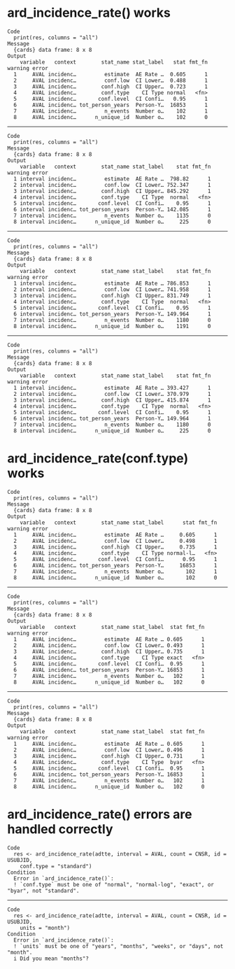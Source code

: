 # ard_incidence_rate() works

    Code
      print(res, columns = "all")
    Message
      {cards} data frame: 8 x 8
    Output
        variable   context        stat_name stat_label   stat fmt_fn warning error
      1     AVAL incidenc…         estimate  AE Rate …  0.605      1              
      2     AVAL incidenc…         conf.low  CI Lower…  0.488      1              
      3     AVAL incidenc…        conf.high  CI Upper…  0.723      1              
      4     AVAL incidenc…        conf.type    CI Type normal   <fn>              
      5     AVAL incidenc…       conf.level  CI Confi…   0.95      1              
      6     AVAL incidenc… tot_person_years  Person-Y…  16853      1              
      7     AVAL incidenc…         n_events  Number o…    102      1              
      8     AVAL incidenc…      n_unique_id  Number o…    102      0              

---

    Code
      print(res, columns = "all")
    Message
      {cards} data frame: 8 x 8
    Output
        variable   context        stat_name stat_label    stat fmt_fn warning error
      1 interval incidenc…         estimate  AE Rate …  798.82      1              
      2 interval incidenc…         conf.low  CI Lower… 752.347      1              
      3 interval incidenc…        conf.high  CI Upper… 845.292      1              
      4 interval incidenc…        conf.type    CI Type  normal   <fn>              
      5 interval incidenc…       conf.level  CI Confi…    0.95      1              
      6 interval incidenc… tot_person_years  Person-Y… 142.085      1              
      7 interval incidenc…         n_events  Number o…    1135      0              
      8 interval incidenc…      n_unique_id  Number o…     225      0              

---

    Code
      print(res, columns = "all")
    Message
      {cards} data frame: 8 x 8
    Output
        variable   context        stat_name stat_label    stat fmt_fn warning error
      1 interval incidenc…         estimate  AE Rate … 786.853      1              
      2 interval incidenc…         conf.low  CI Lower… 741.958      1              
      3 interval incidenc…        conf.high  CI Upper… 831.749      1              
      4 interval incidenc…        conf.type    CI Type  normal   <fn>              
      5 interval incidenc…       conf.level  CI Confi…    0.95      1              
      6 interval incidenc… tot_person_years  Person-Y… 149.964      1              
      7 interval incidenc…         n_events  Number o…    1180      0              
      8 interval incidenc…      n_unique_id  Number o…    1191      0              

---

    Code
      print(res, columns = "all")
    Message
      {cards} data frame: 8 x 8
    Output
        variable   context        stat_name stat_label    stat fmt_fn warning error
      1 interval incidenc…         estimate  AE Rate … 393.427      1              
      2 interval incidenc…         conf.low  CI Lower… 370.979      1              
      3 interval incidenc…        conf.high  CI Upper… 415.874      1              
      4 interval incidenc…        conf.type    CI Type  normal   <fn>              
      5 interval incidenc…       conf.level  CI Confi…    0.95      1              
      6 interval incidenc… tot_person_years  Person-Y… 149.964      1              
      7 interval incidenc…         n_events  Number o…    1180      0              
      8 interval incidenc…      n_unique_id  Number o…     225      0              

# ard_incidence_rate(conf.type) works

    Code
      print(res, columns = "all")
    Message
      {cards} data frame: 8 x 8
    Output
        variable   context        stat_name stat_label      stat fmt_fn warning error
      1     AVAL incidenc…         estimate  AE Rate …     0.605      1              
      2     AVAL incidenc…         conf.low  CI Lower…     0.498      1              
      3     AVAL incidenc…        conf.high  CI Upper…     0.735      1              
      4     AVAL incidenc…        conf.type    CI Type normal-l…   <fn>              
      5     AVAL incidenc…       conf.level  CI Confi…      0.95      1              
      6     AVAL incidenc… tot_person_years  Person-Y…     16853      1              
      7     AVAL incidenc…         n_events  Number o…       102      1              
      8     AVAL incidenc…      n_unique_id  Number o…       102      0              

---

    Code
      print(res, columns = "all")
    Message
      {cards} data frame: 8 x 8
    Output
        variable   context        stat_name stat_label  stat fmt_fn warning error
      1     AVAL incidenc…         estimate  AE Rate … 0.605      1              
      2     AVAL incidenc…         conf.low  CI Lower… 0.493      1              
      3     AVAL incidenc…        conf.high  CI Upper… 0.735      1              
      4     AVAL incidenc…        conf.type    CI Type exact   <fn>              
      5     AVAL incidenc…       conf.level  CI Confi…  0.95      1              
      6     AVAL incidenc… tot_person_years  Person-Y… 16853      1              
      7     AVAL incidenc…         n_events  Number o…   102      1              
      8     AVAL incidenc…      n_unique_id  Number o…   102      0              

---

    Code
      print(res, columns = "all")
    Message
      {cards} data frame: 8 x 8
    Output
        variable   context        stat_name stat_label  stat fmt_fn warning error
      1     AVAL incidenc…         estimate  AE Rate … 0.605      1              
      2     AVAL incidenc…         conf.low  CI Lower… 0.496      1              
      3     AVAL incidenc…        conf.high  CI Upper… 0.731      1              
      4     AVAL incidenc…        conf.type    CI Type  byar   <fn>              
      5     AVAL incidenc…       conf.level  CI Confi…  0.95      1              
      6     AVAL incidenc… tot_person_years  Person-Y… 16853      1              
      7     AVAL incidenc…         n_events  Number o…   102      1              
      8     AVAL incidenc…      n_unique_id  Number o…   102      0              

# ard_incidence_rate() errors are handled correctly

    Code
      res <- ard_incidence_rate(adtte, interval = AVAL, count = CNSR, id = USUBJID,
        conf.type = "standard")
    Condition
      Error in `ard_incidence_rate()`:
      ! `conf.type` must be one of "normal", "normal-log", "exact", or "byar", not "standard".

---

    Code
      res <- ard_incidence_rate(adtte, interval = AVAL, count = CNSR, id = USUBJID,
        units = "month")
    Condition
      Error in `ard_incidence_rate()`:
      ! `units` must be one of "years", "months", "weeks", or "days", not "month".
      i Did you mean "months"?

